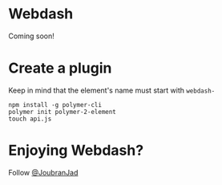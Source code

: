 # Webdash

Coming soon!

# Create a plugin

Keep in mind that the element's name must start with `webdash-`

```
npm install -g polymer-cli
polymer init polymer-2-element
touch api.js
```

# Enjoying Webdash?

Follow [@JoubranJad](https://twitter.com/JoubranJad)
